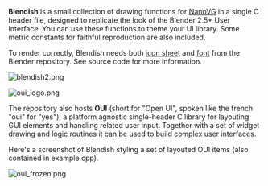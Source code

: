 **Blendish** is a small collection of drawing functions for [NanoVG](https://github.com/memononen/nanovg) in a single C header file, designed to replicate the look of the Blender 2.5+ User Interface. You can use these functions to theme your UI library. Some metric constants for faithful reproduction are also included.

To render correctly, Blendish needs both [icon sheet](https://svn.blender.org/svnroot/bf-blender/trunk/blender/release/datafiles/blender_icons16.png) and [font](https://svn.blender.org/svnroot/bf-blender/trunk/blender/release/datafiles/fonts/) from the 
Blender repository. See source code for more information.

![blendish2.png](https://bitbucket.org/repo/zAzpBG/images/1457969701-blendish2.png)

![oui_logo.png](https://bitbucket.org/repo/zAzpBG/images/4211571908-oui_logo.png)

The repository also hosts **OUI** (short for "Open UI", spoken like the french "oui" for "yes"), a platform agnostic single-header C library for layouting GUI elements and
handling related user input. Together with a set of widget drawing and logic routines it can be used to build complex user interfaces.

Here's a screenshot of Blendish styling a set of layouted OUI items (also contained in example.cpp).

![oui_frozen.png](https://bitbucket.org/repo/zAzpBG/images/1655961333-oui_frozen.png)